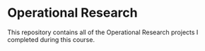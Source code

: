 # Operational Research
This repository contains all of the Operational Research projects I completed during this course.
